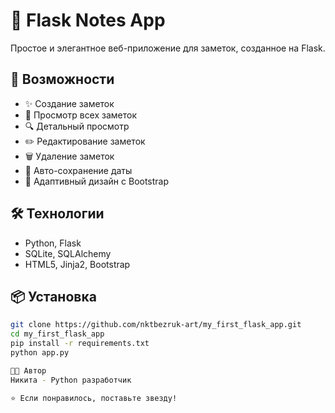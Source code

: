 # 📝 Flask Notes App

Простое и элегантное веб-приложение для заметок, созданное на Flask.

## 🚀 Возможности

- ✨ Создание заметок
- 📖 Просмотр всех заметок  
- 🔍 Детальный просмотр
- ✏️ Редактирование заметок
- 🗑️ Удаление заметок
- 💾 Авто-сохранение даты
- 🎨 Адаптивный дизайн с Bootstrap

## 🛠️ Технологии

- Python, Flask
- SQLite, SQLAlchemy
- HTML5, Jinja2, Bootstrap

## 📦 Установка

```bash
git clone https://github.com/nktbezruk-art/my_first_flask_app.git
cd my_first_flask_app
pip install -r requirements.txt
python app.py

👨‍💻 Автор
Никита - Python разработчик

⭐ Если понравилось, поставьте звезду!